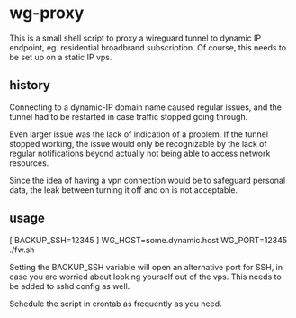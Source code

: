 # wg-proxy

This is a small shell script to proxy a wireguard tunnel to dynamic IP endpoint, eg. residential broadbrand subscription. Of course, this needs to be set up on a static IP vps.

## history

Connecting to a dynamic-IP domain name caused regular issues, and the tunnel had to be restarted in case traffic stopped going through. 

Even larger issue was the lack of indication of a problem. If the tunnel stopped working, the issue would only be recognizable by the lack of regular notifications beyond actually not being able to access network resources.

Since the idea of having a vpn connection would be to safeguard personal data, the leak between turning it off and on is not acceptable.

## usage

[ BACKUP_SSH=12345 ] WG_HOST=some.dynamic.host WG_PORT=12345 ./fw.sh

Setting the BACKUP_SSH variable will open an alternative port for SSH, in case you are worried about looking yourself out of the vps. This needs to be added to sshd config as well.

Schedule the script in crontab as frequently as you need.
